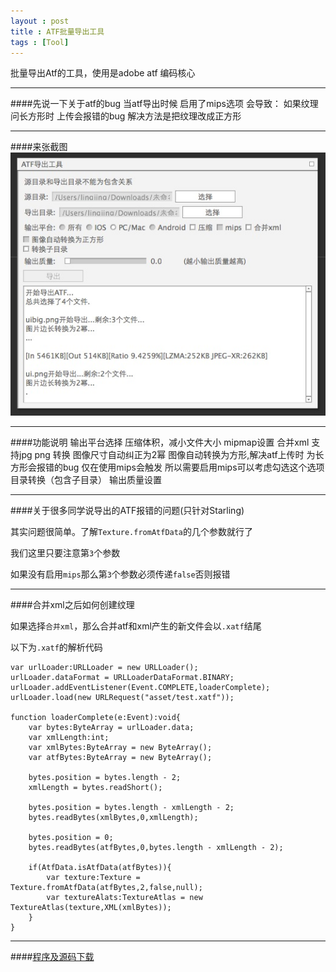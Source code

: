 ```yaml
---
layout : post
title : ATF批量导出工具
tags : [Tool]
---
```


批量导出Atf的工具，使用是adobe atf 编码核心
 

----------

####先说一下关于atf的bug
	当atf导出时候 启用了mips选项 会导致：
	如果纹理问长方形时 上传会报错的bug
	解决方法是把纹理改成正方形
	 

----------

####来张截图
<img src="/assets/images/atftool_view.png" alt="截图" class="img-rounded">
 

----------

####功能说明
	输出平台选择
	压缩体积，减小文件大小
	mipmap设置
	合并xml
	支持jpg png 转换
	图像尺寸自动纠正为2幂
	图像自动转换为方形,解决atf上传时 为长方形会报错的bug 仅在使用mips会触发 所以需要启用mips可以考虑勾选这个选项
	目录转换（包含子目录）
	输出质量设置
	 

----------

####关于很多同学说导出的ATF报错的问题(只针对Starling)
	
其实问题很简单。了解`Texture.fromAtfData`的几个参数就行了

我们这里只要注意第`3`个参数

如果没有启用`mips`那么第`3`个参数必须传递`false`否则报错
 

----------
	
	
####合并xml之后如何创建纹理

如果选择`合并xml`，那么合并atf和xml产生的新文件会以`.xatf`结尾

以下为`.xatf`的解析代码
	
	var urlLoader:URLLoader = new URLLoader();
	urlLoader.dataFormat = URLLoaderDataFormat.BINARY;
	urlLoader.addEventListener(Event.COMPLETE,loaderComplete);
	urlLoader.load(new URLRequest("asset/test.xatf"));
	
	function loaderComplete(e:Event):void{
		var bytes:ByteArray = urlLoader.data;
		var xmlLength:int;
		var xmlBytes:ByteArray = new ByteArray();
		var atfBytes:ByteArray = new ByteArray();
		
		bytes.position = bytes.length - 2;
		xmlLength = bytes.readShort();
		
		bytes.position = bytes.length - xmlLength - 2;
		bytes.readBytes(xmlBytes,0,xmlLength);
		
		bytes.position = 0;
		bytes.readBytes(atfBytes,0,bytes.length - xmlLength - 2);
		
		if(AtfData.isAtfData(atfBytes)){
			var texture:Texture = Texture.fromAtfData(atfBytes,2,false,null);
			var textureAlats:TextureAtlas = new TextureAtlas(texture,XML(xmlBytes));
		}
	}
	 

----------

####[程序及源码下载](http://zmliu.github.io/2013/12/17/StarlingSwfToolUpdate/)
	